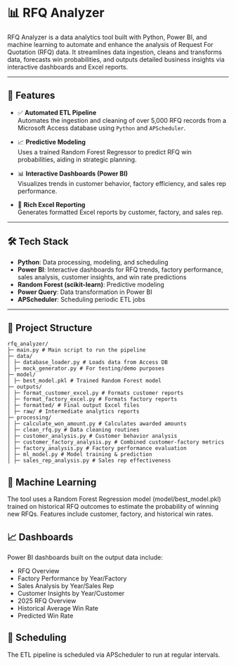 # 📊 RFQ Analyzer

RFQ Analyzer is a data analytics tool built with Python, Power BI, and machine learning to automate and enhance the analysis of Request For Quotation (RFQ) data. It streamlines data ingestion, cleans and transforms data, forecasts win probabilities, and outputs detailed business insights via interactive dashboards and Excel reports.

---

## 🚀 Features

- ✅ **Automated ETL Pipeline**  
  Automates the ingestion and cleaning of over 5,000 RFQ records from a Microsoft Access database using `Python` and `APScheduler`.

- 📈 **Predictive Modeling**  
  Uses a trained Random Forest Regressor to predict RFQ win probabilities, aiding in strategic planning.

- 📊 **Interactive Dashboards (Power BI)**  
  Visualizes trends in customer behavior, factory efficiency, and sales rep performance.

- 📁 **Rich Excel Reporting**  
  Generates formatted Excel reports by customer, factory, and sales rep.

---

## 🛠 Tech Stack

- **Python**: Data processing, modeling, and scheduling
- **Power BI**: Interactive dashboards for RFQ trends, factory performance, sales analysis, customer insights, and win rate predictions
- **Random Forest (scikit-learn)**: Predictive modeling
- **Power Query**: Data transformation in Power BI
- **APScheduler**: Scheduling periodic ETL jobs

---

## 📂 Project Structure
```
rfq_analyzer/
├─ main.py # Main script to run the pipeline
├─ data/
│ ├─ database_loader.py # Loads data from Access DB
│ ├─ mock_generator.py # For testing/demo purposes
├─ model/
│ ├─ best_model.pkl # Trained Random Forest model
├─ outputs/
│ ├─ format_customer_excel.py # Formats customer reports
│ ├─ format_factory_excel.py # Formats factory reports
│ ├─ formatted/ # Final output Excel files
│ ├─ raw/ # Intermediate analytics reports
├─ processing/
│ ├─ calculate_won_amount.py # Calculates awarded amounts
│ ├─ clean_rfq.py # Data cleaning routines
│ ├─ customer_analysis.py # Customer behavior analysis
│ ├─ customer_factory_analysis.py # Combined customer-factory metrics
│ ├─ factory_analysis.py # Factory performance evaluation
│ ├─ ml_model.py # Model training & prediction
│ ├─ sales_rep_analysis.py # Sales rep effectiveness
```

## 🤖 Machine Learning
The tool uses a Random Forest Regression model (model/best_model.pkl) trained on historical RFQ outcomes to estimate the probability of winning new RFQs. Features include customer, factory, and historical win rates.

## 📈 Dashboards
Power BI dashboards built on the output data include:
- RFQ Overview
- Factory Performance by Year/Factory
- Sales Analysis by Year/Sales Rep
- Customer Insights by Year/Customer
- 2025 RFQ Overview
- Historical Average Win Rate
- Predicted Win Rate

## 📅 Scheduling
The ETL pipeline is scheduled via APScheduler to run at regular intervals.
